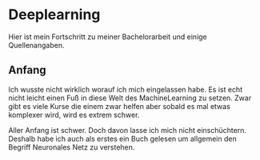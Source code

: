 # Deeplearning

Hier ist mein Fortschritt zu meiner Bachelorarbeit und einige Quellenangaben.

## Anfang

Ich wusste nicht wirklich worauf ich mich eingelassen habe. Es ist echt nicht leicht einen Fuß in diese Welt des MachineLearning zu setzen. Zwar gibt es viele Kurse die einem zwar helfen aber sobald es mal etwas komplexer wird, wird es extrem schwer.

Aller Anfang ist schwer. Doch davon lasse ich mich nicht einschüchtern. Deshalb habe ich auch als erstes ein Buch gelesen um allgemein den Begriff Neuronales Netz zu verstehen.
